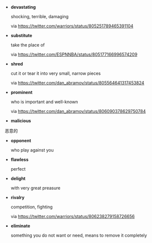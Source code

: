 * __devastating__

  shocking, terrible, damaging

  via https://twitter.com/warriors/status/805251789465391104
  
* __substitute__

  take the place of
  
  via https://twitter.com/ESPNNBA/status/805177166996574209
  
* __shred__

  cut it or tear it into very small, narrow pieces
  
  via https://twitter.com/dan_abramov/status/805564641317453824

* __prominent__

  who is important and well-known
  
  via https://twitter.com/dan_abramov/status/806090378629750784
  
* __malicious__

  恶意的
  
* __opponent__

  who play against you
  
* __flawless__

  perfect
  
* __delight__

  with very great preasure

* __rivalry__
  
  competition, fighting
  
  via https://twitter.com/warriors/status/806238279158726656
  
* __eliminate__

  something you do not want or need, means to remove it completely
